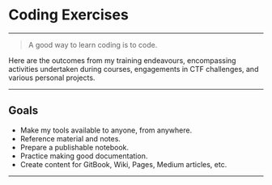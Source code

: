 # Coding Exercises

---

> A good way to learn coding is to code. 

Here are the outcomes from my training endeavours, encompassing activities undertaken during courses, engagements in CTF challenges, and various personal projects.

---

## Goals

- Make my tools available to anyone, from anywhere.
- Reference material and notes.
- Prepare a publishable notebook.
- Practice making good documentation.
- Create content for GitBook, Wiki, Pages, Medium articles, etc.

---
